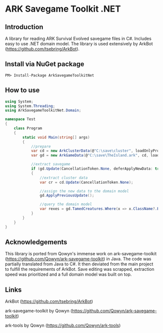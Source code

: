 # ARK Savegame Toolkit .NET

## Introduction

A library for reading ARK Survival Evolved savegame files in C#. Includes easy to use .NET domain model. The library is used extensively by ArkBot (https://github.com/tsebring/ArkBot). 

## Install via NuGet package

```
PM> Install-Package ArkSavegameToolkitNet
```

## How to use

```csharp
using System;
using System.Threading;
using ArkSavegameToolkitNet.Domain;

namespace Test
{
    class Program
    {
        static void Main(string[] args)
        {
            //prepare
            var cd = new ArkClusterData(@"C:\save\cluster", loadOnlyPropertiesInDomain: true);
            var gd = new ArkGameData(@"C:\save\TheIsland.ark", cd, loadOnlyPropertiesInDomain: true);

            //extract savegame
            if (gd.Update(CancellationToken.None, deferApplyNewData: true)?.Success == true)
            {
                //extract cluster data
                var cr = cd.Update(CancellationToken.None);

                //assign the new data to the domain model
                gd.ApplyPreviousUpdate();

                //query the domain model
                var rexes = gd.TamedCreatures.Where(x => x.ClassName?.Equals("Rex_Character_BP_C") == true).ToArray();
            }
        }
    }
}
```

## Acknowledgements

This library is ported from Qowyn's immense work on ark-savegame-toolkit (https://github.com/Qowyn/ark-savegame-toolkit) in Java. The code was partially translated from Java to C#. It then deviated from the main project to fulfill the requirements of ArkBot. Save editing was scrapped, extraction speed was prioritized and a full domain model was built on top.

## Links

ArkBot (https://github.com/tsebring/ArkBot)

ark-savegame-toolkit by Qowyn (https://github.com/Qowyn/ark-savegame-toolkit)

ark-tools by Qowyn (https://github.com/Qowyn/ark-tools)
